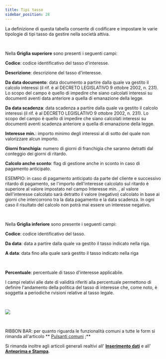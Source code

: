 ```yaml
---
title: Tipi tasso
sidebar_position: 28
---
```


La definizione di questa tabella consente di codificare e impostare le varie tipologie di tipi tasso da gestire nella società attiva.

 

Nella **Griglia superiore** sono presenti i seguenti campi:

**Codice**: codice identificativo del tasso d'interesse.

**Descrizione**: descrizione del tasso d'interesse.

**Da data documento**: data documento a partire dalla quale va gestito il calcolo interessi (il rif. è al DECRETO LEGISLATIVO 9 ottobre 2002, n. 231). Lo scopo del campo è quello di impedire che siano calcolati interessi su documenti aventi data anteriore a quella di emanazione della legge.



**Da data scadenza**: data scadenza a partire dalla quale va gestito il calcolo interessi (il rif. è al DECRETO LEGISLATIVO 9 ottobre 2002, n. 231). Lo scopo del campo è quello di impedire che siano calcolati interessi su documenti aventi scadenza anteriore a quella di emanazione della legge.



**Interesse min.**: importo minimo degli interessi al di sotto del quale non valorizzare alcun importo.

**Giorni franchigia**: numero di giorni di franchigia che saranno detratti dal conteggio dei giorni di ritardo.

**Calcolo anche sconto**: flag di gestione anche in sconto in caso di pagamento anticipato. 

ESEMPIO: in caso di pagamento anticipato da parte del cliente e successivo ritardo di pagamento, se l'importo dell'interesse calcolato sul ritardo è superiore al valore impostato nel campo Interesse min. , al valore dell'interesse calcolato sarà detratto il valore (negativo) calcolato in base ai giorni che intercorrono tra la data pagamento e la data scadenza. In ogni caso il risultato del calcolo non potrà mai essere un interesse negativo.

 

Nella **Griglia inferiore** sono presente i seguenti campi:

**Codice**: codice identificativo del tasso.

**Da data**: data a partire dalla quale va gestito il tasso indicato nella riga.

**A data**: data fino alla quale sarà gestito il tasso indicato nella riga

 

**Percentuale**: percentuale di tasso d'interesse applicabile.

I campi relativi alle date di validità riferiti alla percentuale permettono di definire l'andamento della politica del tasso di interesse che, come noto, è soggetta a periodiche rvisioni relative al tasso legale.

 

![](/img/it-it/configurations/tables/finance/rate-types/image01.png)

 

RIBBON BAR: per quanto riguarda le funzionalità comuni a tutte le form si rimanda all'articolo ** [Pulsanti comuni](/docs/guide/common-buttons) ;**

Si rimanda inoltre agli articoli generali realtivi all' [**Inserimento dati**](/docs/guide/operations-with-data/manual-entry-or-help-and-data-selection)  e all' [**Anteprima e Stampa**](/docs/guide/operations-with-data/reports).






